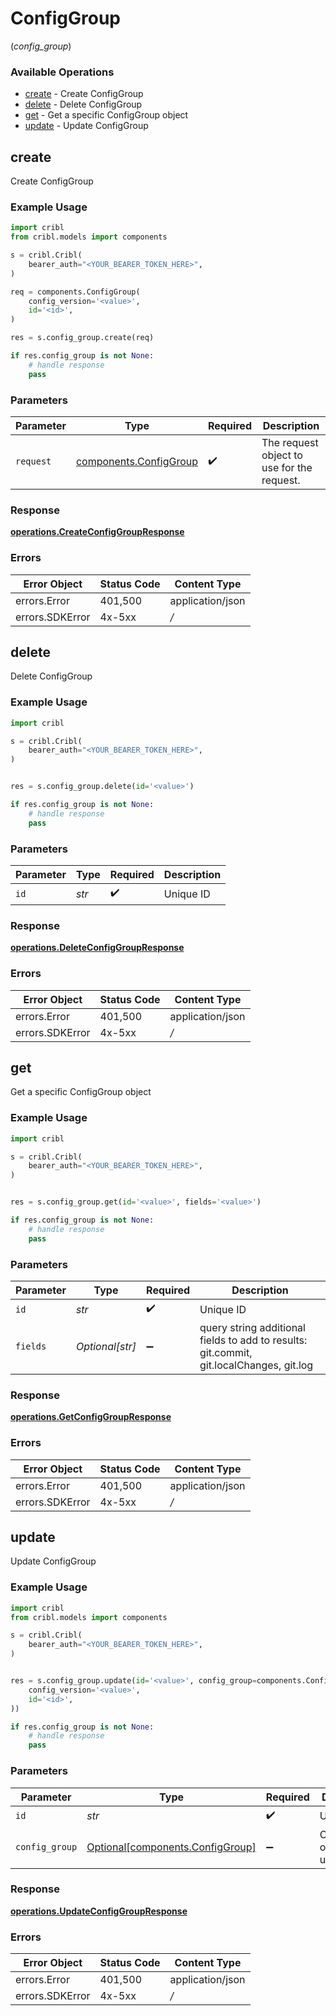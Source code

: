 # ConfigGroup
(*config_group*)

### Available Operations

* [create](#create) - Create ConfigGroup
* [delete](#delete) - Delete ConfigGroup
* [get](#get) - Get a specific ConfigGroup object
* [update](#update) - Update ConfigGroup

## create

Create ConfigGroup

### Example Usage

```python
import cribl
from cribl.models import components

s = cribl.Cribl(
    bearer_auth="<YOUR_BEARER_TOKEN_HERE>",
)

req = components.ConfigGroup(
    config_version='<value>',
    id='<id>',
)

res = s.config_group.create(req)

if res.config_group is not None:
    # handle response
    pass
```

### Parameters

| Parameter                                                        | Type                                                             | Required                                                         | Description                                                      |
| ---------------------------------------------------------------- | ---------------------------------------------------------------- | ---------------------------------------------------------------- | ---------------------------------------------------------------- |
| `request`                                                        | [components.ConfigGroup](../../models/components/configgroup.md) | :heavy_check_mark:                                               | The request object to use for the request.                       |


### Response

**[operations.CreateConfigGroupResponse](../../models/operations/createconfiggroupresponse.md)**
### Errors

| Error Object     | Status Code      | Content Type     |
| ---------------- | ---------------- | ---------------- |
| errors.Error     | 401,500          | application/json |
| errors.SDKError  | 4x-5xx           | */*              |

## delete

Delete ConfigGroup

### Example Usage

```python
import cribl

s = cribl.Cribl(
    bearer_auth="<YOUR_BEARER_TOKEN_HERE>",
)


res = s.config_group.delete(id='<value>')

if res.config_group is not None:
    # handle response
    pass
```

### Parameters

| Parameter          | Type               | Required           | Description        |
| ------------------ | ------------------ | ------------------ | ------------------ |
| `id`               | *str*              | :heavy_check_mark: | Unique ID          |


### Response

**[operations.DeleteConfigGroupResponse](../../models/operations/deleteconfiggroupresponse.md)**
### Errors

| Error Object     | Status Code      | Content Type     |
| ---------------- | ---------------- | ---------------- |
| errors.Error     | 401,500          | application/json |
| errors.SDKError  | 4x-5xx           | */*              |

## get

Get a specific ConfigGroup object

### Example Usage

```python
import cribl

s = cribl.Cribl(
    bearer_auth="<YOUR_BEARER_TOKEN_HERE>",
)


res = s.config_group.get(id='<value>', fields='<value>')

if res.config_group is not None:
    # handle response
    pass
```

### Parameters

| Parameter                                                                               | Type                                                                                    | Required                                                                                | Description                                                                             |
| --------------------------------------------------------------------------------------- | --------------------------------------------------------------------------------------- | --------------------------------------------------------------------------------------- | --------------------------------------------------------------------------------------- |
| `id`                                                                                    | *str*                                                                                   | :heavy_check_mark:                                                                      | Unique ID                                                                               |
| `fields`                                                                                | *Optional[str]*                                                                         | :heavy_minus_sign:                                                                      | query string additional fields to add to results: git.commit, git.localChanges, git.log |


### Response

**[operations.GetConfigGroupResponse](../../models/operations/getconfiggroupresponse.md)**
### Errors

| Error Object     | Status Code      | Content Type     |
| ---------------- | ---------------- | ---------------- |
| errors.Error     | 401,500          | application/json |
| errors.SDKError  | 4x-5xx           | */*              |

## update

Update ConfigGroup

### Example Usage

```python
import cribl
from cribl.models import components

s = cribl.Cribl(
    bearer_auth="<YOUR_BEARER_TOKEN_HERE>",
)


res = s.config_group.update(id='<value>', config_group=components.ConfigGroup(
    config_version='<value>',
    id='<id>',
))

if res.config_group is not None:
    # handle response
    pass
```

### Parameters

| Parameter                                                                  | Type                                                                       | Required                                                                   | Description                                                                |
| -------------------------------------------------------------------------- | -------------------------------------------------------------------------- | -------------------------------------------------------------------------- | -------------------------------------------------------------------------- |
| `id`                                                                       | *str*                                                                      | :heavy_check_mark:                                                         | Unique ID                                                                  |
| `config_group`                                                             | [Optional[components.ConfigGroup]](../../models/components/configgroup.md) | :heavy_minus_sign:                                                         | ConfigGroup object to be updated                                           |


### Response

**[operations.UpdateConfigGroupResponse](../../models/operations/updateconfiggroupresponse.md)**
### Errors

| Error Object     | Status Code      | Content Type     |
| ---------------- | ---------------- | ---------------- |
| errors.Error     | 401,500          | application/json |
| errors.SDKError  | 4x-5xx           | */*              |
